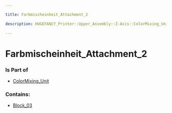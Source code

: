```yaml
---

title: Farbmischeinheit_Attachment_2

description: HUGEFANCY_Printer::Upper_Assembly::Z-Axis::ColorMixing_Unit::Farbmischeinheit_Attachment_2

---
```

# Farbmischeinheit_Attachment_2
<script>
    var geoarray = '{"Block_03": {}}';
</script>
<script>
    var basepath = '/assets/HUGEFANCY_Printer/Upper_Assembly/Z-Axis/ColorMixing_Unit/Farbmischeinheit_Attachment_2/';
</script>
<link rel="stylesheet" href="/css/container.css">

<div id="container"></div>

<!-- these are the required scripts for the three.js scene -->
<script src="/lib/three.min.js"></script>
<script src="/lib/OrbitControls.js"></script>
<script src="/lib/RectAreaLightUniformsLib.js"></script>
<!-- this is your app's lib file -->
<script src="/lib/triceratops_app.js"></script>
### Is Part of
- [ColorMixing_Unit](../ColorMixing_Unit)  

### Contains:
- [Block_03](./Farbmischeinheit_Attachment_2/Block_03)

